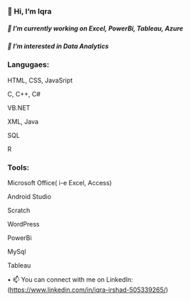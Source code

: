  
### 👋 Hi, I’m Iqra
##### 🔭 I’m currently working on Excel, PowerBi, Tableau, Azure
##### 👀 I’m interested in Data Analytics
### Langugaes:
HTML, CSS, JavaSript

C, C++, C#

VB.NET

XML, Java

SQL

R


### Tools:
Microsoft Office( i-e Excel, Access)

Android Studio

Scratch

WordPress

PowerBi

MySql

Tableau


• 📫 You can connect with me on LinkedIn: (https://www.linkedin.com/in/iqra-irshad-505339265/)

<!--
**iqrairshad7514/iqrairshad7514** is a ✨ _special_ ✨ repository because its `README.md` (this file) appears on your GitHub profile.

Here are some ideas to get you started:

* 🔭 I’m currently working on Excel, PowerBi, Tableau, Azure
- 🌱 I’m currently learning ...
- 👯 I’m looking to collaborate on ...
- 🤔 I’m looking for help with ...
- 💬 Ask me about ...
- 📫 How to reach me: ...
- 😄 Pronouns: ...
- ⚡ Fun fact: ...
-->
